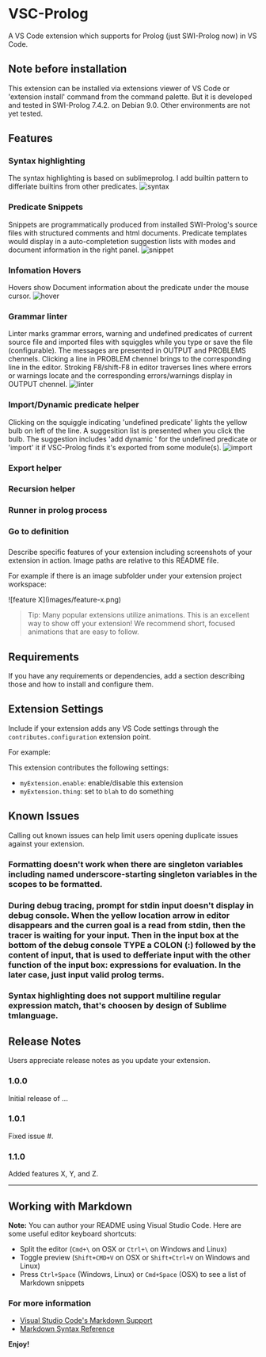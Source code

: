 # VSC-Prolog

A VS Code extension which supports for Prolog (just SWI-Prolog now) in VS Code.

## Note before installation

This extension can be installed via extensions viewer of VS Code or 'extension install' command from the command palette. But it is developed and tested in SWI-Prolog 7.4.2. on Debian 9.0. Other environments are not yet tested.

## Features

### Syntax highlighting
The syntax highlighting is based on sublimeprolog. I add builtin pattern to differiate builtins from other predicates. 
![syntax](images/syntax.gif)

### Predicate Snippets
 Snippets are programmatically produced from installed SWI-Prolog's source files with structured comments and html documents. Predicate templates would display in a auto-completetion suggestion lists with modes and document information in the right panel. 
![snippet](images/snippets.gif)

### Infomation Hovers
Hovers show Document information about the predicate under the mouse cursor.
![hover](images/hover.gif)

### Grammar linter
Linter marks grammar errors, warning and undefined predicates of current source file and imported files with squiggles while you type or save the file (configurable). The messages are presented in OUTPUT and PROBLEMS chennels. Clicking a line in PROBLEM chennel brings to the corresponding line in the editor. Stroking F8/shift-F8 in editor traverses lines where errors or warnings locate and the corresponding errors/warnings display in OUTPUT chennel.
![linter](images/linter.gif)

### Import/Dynamic predicate helper
 Clicking on the squiggle indicating 'undefined predicate' lights the yellow bulb on left of the line. A suggesition list is presented when you click the bulb. The suggestion includes 'add dynamic ' for the undefined predicate or 'import' it if VSC-Prolog finds it's exported from some module(s).
![import](images/import.gif)

### Export helper


### Recursion helper

### Runner in prolog process

### Go to definition

### 

Describe specific features of your extension including screenshots of your extension in action. Image paths are relative to this README file.

For example if there is an image subfolder under your extension project workspace:

\!\[feature X\]\(images/feature-x.png\)

> Tip: Many popular extensions utilize animations. This is an excellent way to show off your extension! We recommend short, focused animations that are easy to follow.

## Requirements

If you have any requirements or dependencies, add a section describing those and how to install and configure them.


## Extension Settings

Include if your extension adds any VS Code settings through the `contributes.configuration` extension point.

For example:

This extension contributes the following settings:

* `myExtension.enable`: enable/disable this extension
* `myExtension.thing`: set to `blah` to do something

## Known Issues

Calling out known issues can help limit users opening duplicate issues against your extension.
### Formatting doesn't work when there are singleton variables including named underscore-starting singleton variables in the scopes to be formatted.
### During debug tracing, prompt for stdin input doesn't display in debug console. When the yellow location arrow in editor disappears and the curren goal is a read from stdin, then the tracer is waiting for your input. Then in the input box at the bottom of the debug console TYPE a COLON (:) followed by the content of input, that is used to defferiate input with the other function of the input box: expressions for evaluation. In the later case, just input valid prolog terms.
### Syntax highlighting does not support multiline regular expression match, that's choosen by design of Sublime tmlanguage.

## Release Notes

Users appreciate release notes as you update your extension.

### 1.0.0

Initial release of ...

### 1.0.1

Fixed issue #.

### 1.1.0

Added features X, Y, and Z.

-----------------------------------------------------------------------------------------------------------

## Working with Markdown

**Note:** You can author your README using Visual Studio Code.  Here are some useful editor keyboard shortcuts:

* Split the editor (`Cmd+\` on OSX or `Ctrl+\` on Windows and Linux)
* Toggle preview (`Shift+CMD+V` on OSX or `Shift+Ctrl+V` on Windows and Linux)
* Press `Ctrl+Space` (Windows, Linux) or `Cmd+Space` (OSX) to see a list of Markdown snippets

### For more information

* [Visual Studio Code's Markdown Support](http://code.visualstudio.com/docs/languages/markdown)
* [Markdown Syntax Reference](https://help.github.com/articles/markdown-basics/)

**Enjoy!**
